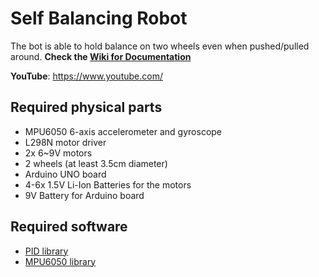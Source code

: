 # Self Balancing Robot
The bot is able to hold balance on two wheels even when pushed/pulled around. **Check the [Wiki for Documentation](https://github.com/taralesca/SelfBalancingRobot)**

**YouTube**: https://www.youtube.com/

## Required physical parts

* MPU6050 6-axis accelerometer and gyroscope
* L298N motor driver
* 2x 6~9V motors
* 2 wheels (at least 3.5cm diameter)
* Arduino UNO board
* 4-6x 1.5V Li-Ion Batteries for the motors
* 9V Battery for Arduino board

## Required software
* [PID library](https://github.com/br3ttb/Arduino-PID-Library/blob/master/PID_v1.h)
* [MPU6050 library](https://github.com/jrowberg/i2cdevlib/tree/master/Arduino/MPU6050)

